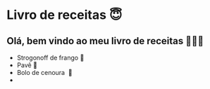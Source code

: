 # Livro de receitas :innocent:



## Olá, bem vindo ao meu livro de receitas :man_cook::book:

- Strogonoff de frango :chicken:
- Pavê :ice_cream:
-  Bolo de cenoura ​ :cake:
-  

